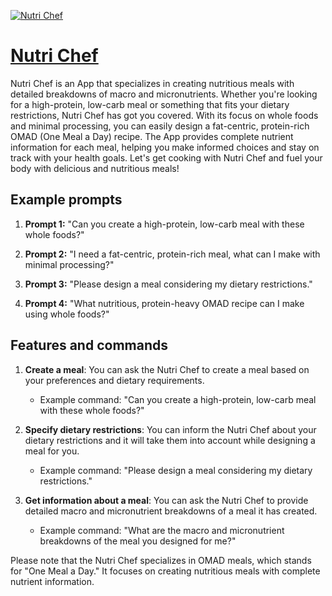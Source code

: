 [![Nutri Chef](https://files.oaiusercontent.com/file-yQ2JovpGv2kn41BnL6A0Yppa?se=2123-10-18T15%3A13%3A39Z&sp=r&sv=2021-08-06&sr=b&rscc=max-age%3D31536000%2C%20immutable&rscd=attachment%3B%20filename%3D71385a07-3656-48cd-88d2-40f8948d8c50.png&sig=bpVTXU/52/fLPKpBL2qYLoDwehK8uFQyqoNk9JI1%2BUI%3D)](https://chat.openai.com/g/g-yfGGEGfIP-nutri-chef)

# [Nutri Chef](https://chat.openai.com/g/g-yfGGEGfIP-nutri-chef)

Nutri Chef is an App that specializes in creating nutritious meals with detailed breakdowns of macro and micronutrients. Whether you're looking for a high-protein, low-carb meal or something that fits your dietary restrictions, Nutri Chef has got you covered. With its focus on whole foods and minimal processing, you can easily design a fat-centric, protein-rich OMAD (One Meal a Day) recipe. The App provides complete nutrient information for each meal, helping you make informed choices and stay on track with your health goals. Let's get cooking with Nutri Chef and fuel your body with delicious and nutritious meals!

## Example prompts

1. **Prompt 1:** "Can you create a high-protein, low-carb meal with these whole foods?"

2. **Prompt 2:** "I need a fat-centric, protein-rich meal, what can I make with minimal processing?"

3. **Prompt 3:** "Please design a meal considering my dietary restrictions."

4. **Prompt 4:** "What nutritious, protein-heavy OMAD recipe can I make using whole foods?"


## Features and commands

1. **Create a meal**: You can ask the Nutri Chef to create a meal based on your preferences and dietary requirements.
   - Example command: "Can you create a high-protein, low-carb meal with these whole foods?"

2. **Specify dietary restrictions**: You can inform the Nutri Chef about your dietary restrictions and it will take them into account while designing a meal for you.
   - Example command: "Please design a meal considering my dietary restrictions."

3. **Get information about a meal**: You can ask the Nutri Chef to provide detailed macro and micronutrient breakdowns of a meal it has created.
   - Example command: "What are the macro and micronutrient breakdowns of the meal you designed for me?"

Please note that the Nutri Chef specializes in OMAD meals, which stands for "One Meal a Day." It focuses on creating nutritious meals with complete nutrient information.